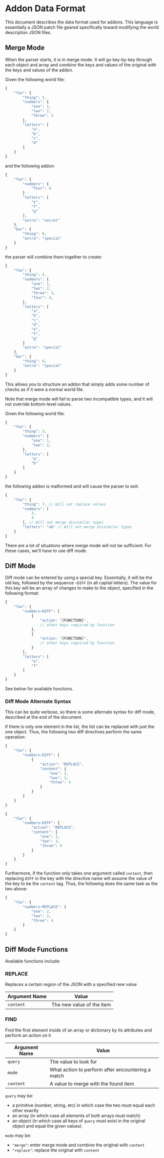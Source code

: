 # Addon Data Format

This document describes the data format used for addons. This language is essentially a JSON patch file geared specifically toward modifying the world description JSON files.

## Merge Mode

When the parser starts, it is in merge mode. It will go key-by-key through each object and array and *combine* the keys and values of the original with the keys and values of the addon.

Given the following world file:

```js
{
    "foo": {
        "thing": 5,
        "numbers": {
            "one": 1,
            "two": 2,
            "three": 3
        },
        "letters": [
            "a",
            "b",
            "c",
            "d"
        ]
    }
}
```

and the following addon:

```js
{
    "foo": {
        "numbers": {
            "four": 4
        }
        "letters": [
            "e",
            "f",
            "g"
        ],
        "extra": "secret"
    },
    "bar": {
        "thing": 6,
        "extra": "special"
    }
}
```

the parser will combine them together to create:

```js
{
    "foo": {
        "thing": 5,
        "numbers": {
            "one": 1,
            "two": 2,
            "three": 3,
            "four": 4,
        },
        "letters": [
            "a",
            "b",
            "c",
            "d",
            "e",
            "f",
            "g"
        ]
        "extra": "special"
    },
    "bar": {
        "thing": 6,
        "extra": "special"
    }
}
```

This allows you to structure an addon that simply adds some number of checks as if it were a normal world file.

Note that merge mode will fail to parse two incompatible types, and it will not override bottom-level values.

Given the following world file:

```js
{
    "foo": {
        "thing": 5,
        "numbers": {
            "one": 1,
            "two": 2,
        },
        "letters": [
            "a",
            "b"
        ]
    }
}
```

the following addon is malformed and will cause the parser to exit:

```js
{
    "foo": {
        "thing": 7, // Will not replace values
        "numbers": [
            3,
            4
        ], // Will not merge dissimilar types
        "letters": "ab" // Will not merge dissimilar types
    }
}
```

There are a lot of situations where merge mode will not be sufficient. For these cases, we'll have to use diff mode.

## Diff Mode

Diff mode can be entered by using a special key. Essentially, it will be the old key, followed by the sequence `~DIFF` (in all captial letters). The value for this key will be an array of changes to make to the object, specified in the following format:

```js
{
    "foo": {
        "numbers~DIFF": [
            {
                "action: "[FUNCTION]",
                // other keys required by function
            },
            {
                "action: "[FUNCTION]",
                // other keys required by function
            }
        ],
        "letters": [
            "e",
            "f"
        ]
    }
}
```

See below for available functions.

### Diff Mode Alternate Syntax

This can be quite verbose, so there is some alternate syntax for diff mode, described at the end of the document.

If there is only one element in the list, the list can be replaced with just the one object. Thus, the following two diff directives perform the same operation:

```js
{
    "foo": {
        "numbers~DIFF": [
            {
                "action": "REPLACE",
                "content": {
                    "one": 2,
                    "two": 3,
                    "three": 4
                }
            }
        ]
    }
}
```

```js
{
    "foo": {
        "numbers~DIFF": {
            "action": "REPLACE",
            "content": {
                "one": 2,
                "two": 3,
                "three": 4
            }
        }
    }
}
```

Furthermore, if the function only takes one argument called `content`, then replacing `DIFF` in the key with the directive name will assume the value of the key to be the `content` tag. Thus, the following does the same task as the two above:

```js
{
    "foo": {
        "numbers~REPLACE": {
            "one": 2,
            "two": 3,
            "three": 4
        }
    }
}
```

## Diff Mode Functions

Available functions include:

### REPLACE

Replaces a certain region of the JSON with a specified new value

Argument Name | Value
--------------|------
`content`     | The new value of the item

### FIND

Find the first element inside of an array or dictionary by its attributes and perform an action on it

Argument Name | Value
--------------|------
`query`       | The value to look for
`mode`        | What action to perform after encountering a match
`content`     | A value to merge with the found item

`query` may be:
* a primitive (number, string, etc) in which case the two must equal each other exactly
* an array (in which case all elements of both arrays must match)
* an object (in which case all keys of `query` must exist in the original object and equal the given values)

`mode` may be:
* `"merge"`: enter merge mode and combine the original with `content`
* `"replace"`: replace the original with `content`
